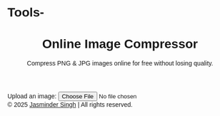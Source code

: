 # Tools-<!DOCTYPE html>
<html lang="en">

<head>
  <meta charset="UTF-8">
  <meta name="viewport" content="width=device-width, initial-scale=1.0">
  <meta name="description" content="Free online image compressor to reduce PNG and JPG file size without losing quality. Fast, efficient, and SEO optimized.">
  <meta name="keywords" content="Online Image Compressor, Free PNG & JPG Compression, Compress Images without Losing Quality, Fast Image Size Reducer, Web-based Image Optimization Tool">
  <meta name="author" content="Jasminder Singh">
  <meta property="og:title" content="Online Image Compressor">
  <meta property="og:description" content="Compress PNG and JPG images online for free. SEO optimized and responsive.">
  <meta property="og:url" content="https://jasmindersingh28.github.io">
  <meta property="og:type" content="website">
  <meta name="twitter:card" content="summary_large_image">
  <link rel="canonical" href="https://jasmindersingh28.github.io">
  <link rel="icon" href="favicon.ico" type="image/x-icon">
  <title>Online Image Compressor - Compress PNG & JPG</title>
  <script src="https://cdn.jsdelivr.net/npm/browser-image-compression@latest/dist/browser-image-compression.js"></script>
  <script async src="https://pagead2.googlesyndication.com/pagead/js/adsbygoogle.js" crossorigin="anonymous"></script>
  <style>
    body {
      font-family: sans-serif;
    }
    .hidden { display: none; }
  </style>
  <script>
    (adsbygoogle = window.adsbygoogle || []).push({});
  </script>
  <script type="application/ld+json">
    {
      "@context": "https://schema.org",
      "@type": "WebSite",
      "name": "Online Image Compressor",
      "url": "https://jasmindersingh28.github.io",
      "description": "Compress PNG and JPG images online without losing quality. Fast and free."
    }
  </script>
  <script>
    async function compressImage(file) {
      const options = {
        maxSizeMB: 1,
        maxWidthOrHeight: 1024,
        useWebWorker: true
      };
      try {
        const compressedFile = await imageCompression(file, options);
        const originalSize = (file.size / 1024).toFixed(2);
        const compressedSize = (compressedFile.size / 1024).toFixed(2);

        document.getElementById('results').innerHTML = `
          <p>Original Size: ${originalSize} KB</p>
          <p>Compressed Size: ${compressedSize} KB</p>
          <a download="compressed-${file.name}" href="${URL.createObjectURL(compressedFile)}">Download Compressed Image</a>
        `;
      } catch (error) {
        alert('Compression failed: ' + error.message);
      }
    }

    function handleFileInput(event) {
      const file = event.target.files[0];
      if (file && (file.type === 'image/jpeg' || file.type === 'image/png')) {
        compressImage(file);
      } else {
        alert('Please upload a valid PNG or JPG image.');
      }
    }
  </script>
</head>

<body class="bg-gray-100 text-gray-900">
  <header class="p-6 bg-blue-600 text-white text-center shadow-lg">
    <h1 class="text-2xl font-bold">Online Image Compressor</h1>
    <p class="text-sm">Compress PNG & JPG images online for free without losing quality.</p>
  </header>

  <main class="max-w-2xl mx-auto p-6 mt-6 bg-white rounded-2xl shadow-md">
    <div class="mb-4">
      <label for="imageInput" class="block text-lg font-semibold mb-2">Upload an image:</label>
      <input id="imageInput" type="file" accept="image/png, image/jpeg" class="w-full p-2 border border-gray-300 rounded" onchange="handleFileInput(event)" />
    </div>
    <div id="results" class="mt-4 text-sm"></div>
  </main>

  <div class="my-6 text-center">
    <ins class="adsbygoogle"
         style="display:block"
         data-ad-client="ca-pub-XXXXXXXXXXXXXXXX"
         data-ad-slot="YYYYYYYYYY"
         data-ad-format="auto"
         data-full-width-responsive="true"></ins>
    <script>
      (adsbygoogle = window.adsbygoogle || []).push({});
    </script>
  </div>

  <footer class="mt-10 text-center p-4 text-sm text-gray-500">
    &copy; 2025 <a href="https://github.com/jasmindersingh28" class="text-blue-500">Jasminder Singh</a> | All rights reserved.
  </footer>
</body>

</html>

